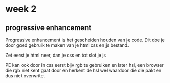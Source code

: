 # week 2

## progressive enhancement

Progressive enhancement is het gescheiden houden van je code. Dit doe je door goed gebruik te maken van je html css en js bestand.

Zet eerst je html neer, dan je css en tot slot je js

PE kan ook door in css eerst bijv rgb te gebruiken en later hsl, een browser die rgb niet kent gaat door en herkent de hsl wel waardoor die die pakt en dus niet overwrite.